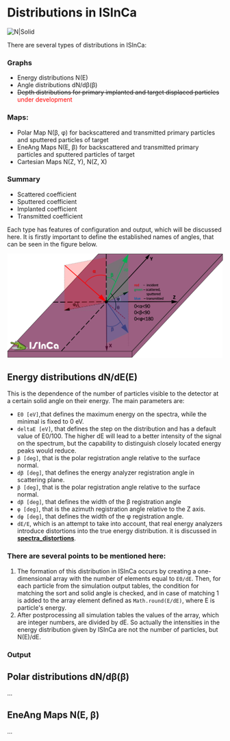 # Distributions in ISInCa

![N|Solid](https://i.ibb.co/0cQrTDm/Croco-Logo.png)

There are several types of distributions in ISInCa:

### **Graphs**

- Energy distributions N(E) 
- Angle distributions dN/dβ(β) 
- ~~Depth distributions for primary implanted and target displaced particles~~ <span style="color:#ff0000">under development</span>

### **Maps:**
- Polar Map N(β, φ) for backscattered and transmitted primary particles and sputtered particles of target
- EneAng Maps N(E, β) for backscattered and transmitted primary particles and sputtered particles of target
- Cartesian Maps N(Z, Y), N(Z, X)

### **Summary**
- Scattered coefficient 
- Sputtered coefficient 
- Implanted coefficient 
- Transmitted coefficient 

Each type has features of configuration and output, which will be discussed here. It is firstly important to define the
established names of angles, that can be seen in the  figure below.

![N|Solid](https://github.com/mauveferret/ISInCa/blob/master/src/main/resources/ru/mauveferret/pics/axes.png?raw=true)


## Energy distributions dN/dE(E)

This is the dependence of the number of particles visible to the detector at a certain solid angle on their energy. 
The main parameters are: 

 - `E0 [eV]`,that defines the maximum energy on the spectra, while the minimal is fixed to 0 eV.
 - `deltaE [eV]`, that defines the step on the distribution and has a default value of E0/100. The higher dE will lead to a better intensity of
the signal on the spectrum, but the capability to distinguish closely located energy peaks would reduce.
 - `β [deg]`, that is the polar registration angle relative to the surface normal.
 - `dβ [deg]`, that defines  the energy analyzer registration angle in  scattering plane.
 -  `β [deg]`, that is the polar registration angle relative to the surface normal.
 -  `dβ [deg]`, that defines  the width of the β registration angle
 - `φ [deg]`, that is the azimuth registration angle relative to the Z axis.
 - `dφ [deg]`, that defines  the width of the φ registration angle.
 - `dE/E`, which is an attempt to take into account, that real energy analyzers introduce distortions into the true energy distribution. 
it is discussed in **[spectra_distortions](https://github.com/mauveferret/ISInCa/tree/master/docs/spectra_distortions.md)**.

### There are several points to be mentioned here:

1. The formation of this distribution in ISInCa occurs by creating a one-dimensional array with the number of elements 
equal to `E0/dE`. Then, for each particle from the simulation output tables, the condition for matching the sort and solid angle is checked, 
and in case of matching 1 is added to the array element defined as `Math.round(E/dE)`, where E is particle's energy. 
2. After postprocessing all simulation tables the values of the array, which are integer numbers, are divided by dE.
So actually the intensities in the energy distribution given by ISInCa are not the number of particles, but N(E)/dE.

### Output



## Polar distributions dN/dβ(β)

...

## EneAng Maps N(E, β)

...

